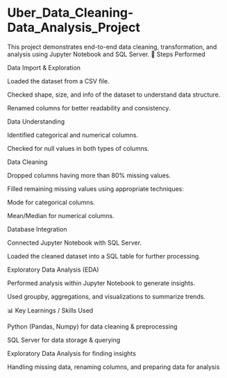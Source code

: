 # Uber_Data_Cleaning-Data_Analysis_Project
This project demonstrates end-to-end data cleaning, transformation, and analysis using Jupyter Notebook and SQL Server.
🔧 Steps Performed

Data Import & Exploration

Loaded the dataset from a CSV file.

Checked shape, size, and info of the dataset to understand data structure.

Renamed columns for better readability and consistency.

Data Understanding

Identified categorical and numerical columns.

Checked for null values in both types of columns.

Data Cleaning

Dropped columns having more than 80% missing values.

Filled remaining missing values using appropriate techniques:

Mode for categorical columns.

Mean/Median for numerical columns.

Database Integration

Connected Jupyter Notebook with SQL Server.

Loaded the cleaned dataset into a SQL table for further processing.

Exploratory Data Analysis (EDA)

Performed analysis within Jupyter Notebook to generate insights.

Used groupby, aggregations, and visualizations to summarize trends.

📊 Key Learnings / Skills Used

Python (Pandas, Numpy) for data cleaning & preprocessing

SQL Server for data storage & querying

Exploratory Data Analysis for finding insights

Handling missing data, renaming columns, and preparing data for analysis
